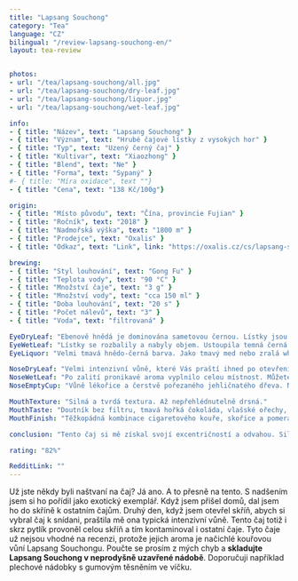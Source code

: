 ```yaml
---
title: "Lapsang Souchong"
category: "Tea"
language: "CZ"
bilingual: "/review-lapsang-souchong-en/"
layout: tea-review


photos:
- url: "/tea/lapsang-souchong/all.jpg"
- url: "/tea/lapsang-souchong/dry-leaf.jpg"
- url: "/tea/lapsang-souchong/liquor.jpg"
- url: "/tea/lapsang-souchong/wet-leaf.jpg"

info:
- { title: "Název", text: "Lapsang Souchong" }
- { title: "Význam", text: "Hrubé čajové lístky z vysokých hor" }
- { title: "Typ", text: "Uzený černý čaj" }
- { title: "Kultivar", text: "Xiaozhong" }
- { title: "Blend", text: "Ne" }
- { title: "Forma", text: "Sypaný" }
#- { title: "Míra oxidace", text ""}
- { title: "Cena", text: "138 Kč/100g"}

origin:
- { title: "Místo původu", text: "Čína, provincie Fujian" }
- { title: "Ročník", text: "2018" }
- { title: "Nadmořská výška", text: "1800 m" }
- { title: "Prodejce", text: "Oxalis" }
- { title: "Odkaz", text: "Link", link: "https://oxalis.cz/cs/lapsang-souchong-uzeny-caj-1-kg-8594045066500-209.htm/" }

brewing:
- { title: "Styl louhování", text: "Gong Fu" }
- { title: "Teplota vody", text: "90 °C" }
- { title: "Množství čaje", text: "3 g" }
- { title: "Množství vody", text: "cca 150 ml" }
- { title: "Doba louhování", text: "20 s" }
- { title: "Počet nálevů", text: "3" }
- { title: "Voda", text: "filtrovaná" }

EyeDryLeaf: "Ebenově hnědá je dominována sametovou černou. Lístky jsou velmi tenké a svraštělé. Celá směs se skládá asi z 5 milimetrových kousků. Jejich velikosti mají velmi malé rozdíly. Vzácně můžeme najít i malé karamelově hnědé větvičky. "
EyeWetLeaf: "Lístky se rozbalily a nabyly objem. Ustoupila temná černá a dala prostor dřevěně hnědé. Lístky jsou na pohled velmi hebké a lesknou se jako by byly glazurované. Celkově povrch připomíná povrch drahého, dobře udržovaného piána."
EyeLiquor: "Velmi tmavá hnědo-černá barva. Jako tmavý med nebo zralá whisky."

NoseDryLeaf: "Velmi intenzivní vůně, které Vás praští ihned po otevření nádobky s čajem. Aroma obsahuje uzený sýr, spálený papír a cigaretový kouř v baru. Není divu, že jeho velkým fanouškem byl Winston Churchill. I tak je to ale zajímavé a příjemné aroma."
NoseWetLeaf: "Po zalití pronikavé aroma vyplnilo celou místnost. Můžete cítit vůni pálení čerstvého mokrého dřeva, hutné doutníky a připečený perník. Ještě když jsem dvě hodiny poté vstoupil do místnosti, kde jsem čaj vařil, měl jsem pocit, jako když jsem v létě u táboráku."
NoseEmptyCup: "Vůně lékořice a čerstvě pořezaného jehličnatého dřeva. Nezanedbatelná je i vůně ostružinového listí."

MouthTexture: "Silná a tvrdá textura. Až nepřehlédnutelně drsná."
MouthTaste: "Doutník bez filtru, tmavá hořká čokoláda, vlašské ořechy, tmavé dřevo a hlavně whisky. V pozadí najdeme grepy, fenykl, lékořici a badyán. Chuť je velmi silná a osobitá."
MouthFinish: "Těžkopádná kombinace cigaretového kouře, skořice a pomerančů v hořké čokoládě. Skvěle se doplňuje s chutí nálevu."

conclusion: "Tento čaj si mě získal svojí excentričností a odvahou. Silná chuť a aroma, které po uvaření budete cítit zbytek dne. Celkově to je pro mě osvěžující změna. Jsem si jistý, že se k němu mnohokrát vrátím. Na druhou stranu chápu, že nebude sedět každému. I tak se jedná o vynikající čaj na dlouhé zimní noci."

rating: "82%"

RedditLink: ""
---
```


Už jste někdy byli naštvaní na čaj? Já ano. A to přesně na tento. S nadšením jsem si ho pořídil jako exotický exemplář. Když jsem přišel domů, dal jsem ho do skříně k ostatním čajům. Druhý den, když jsem otevřel skříň, abych si vybral čaj k snídani, praštila mě ona typická intenzivní vůně. Tento čaj totiž i skrz pytlík provoněl celou skříň a tím kontaminoval i ostatní čaje. Tyto čaje už nejsou vhodné na recenzi, protože jejich aroma je načichlé kouřovou vůní Lapsang Souchongu. Poučte se prosím z mých chyb a **skladujte Lapsang Souchong v neprodyšně uzavřené nádobě**. Doporučuji například plechové nádobky s gumovým těsněním ve víčku. 
